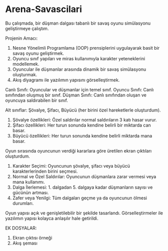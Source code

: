 # Arena-Savascilari
Bu çalışmada, bir düşman dalgası tabanlı bir savaş oyunu simülasyonu geliştirmeye çalıştım.

Projenin Amacı: 
1. Nesne Yönelimli Programlama (OOP) prensiplerini uygulayarak basit bir savaş oyunu geliştirmek.
2. Oyuncu sınıf yapıları ve miras kullanımıyla karakter yeteneklerini modellemek.
3. Oyuncular ile düşmanlar arasında dinamik bir savaş simülasyonu oluşturmak.
4. Akış diyagramı ile yazılımın yapısını görselleştirmek.

Canlı Sınıfı: Oyuncular ve düşmanlar için temel sınıf.
Oyuncu Sınıfı: Canlı sınıfından oluşmuş bir sınıf.
Düşman Sınıfı: Canlı sınıfından oluşan ve oyuncuya saldırabilen bir sınıf.

Alt sınıflar: Şövalye, Şifacı, Büyücü (her birini özel hareketlerle oluşturdum).
1. Şövalye özellikleri: Özel saldırılar normal saldırıların 3 katı hasar vurur.
2. Şifacı özellikleri: Her turun sonunda kendine belirli bir miktarda can basar.
3. Büyücü özellikleri: Her turun sonunda kendine belirli miktarda mana basar.

Oyun sırasında oyuncunun verdiği kararlara göre üretilen ekran çıktıları oluşturdum.
1. Karakter Seçimi: Oyuncunun şövalye, şifacı veya büyücü karakterlerinden birini seçmesi.
2. Normal ve Özel Saldırılar: Oyuncunun düşmanlara zarar vermesi veya mana kullanımı.
3. Dalga İlerlemesi: 1. dalgadan 5. dalgaya kadar düşmanların sayısı ve gücünün artması.
4. Zafer veya Yenilgi: Tüm dalgaları geçme ya da oyuncunun ölmesi durumları.

Oyun yapısı açık ve genişletilebilir bir şekilde tasarlandı.
Görselleştirmeler ile yazılımın yapısı kolayca anlaşılır hale getirildi.

EK DOSYALAR:
1. Ekran çıktısı örneği
2. Akış şeması
